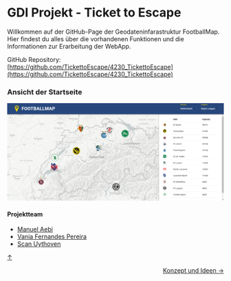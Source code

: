 <a id="top"></a>

# GDI Projekt - Ticket to Escape

Willkommen auf der GitHub-Page der Geodateninfarastruktur FootballMap. Hier findest du alles über die vorhandenen Funktionen und die Informationen zur Erarbeitung der WebApp.

GitHub Repository: [https://github.com/TickettoEscape/4230_TickettoEscape](https://github.com/TickettoEscape/4230_TickettoEscape)

### Ansicht der Startseite
![GDI Projekt Screenshot](Bilder/Startpage1.png)

#### Projektteam
- [Manuel Aebi](https://github.com/AebiM)
- [Vania Fernandes Pereira](https://github.com/VaniaPereira01)
- [Scan Uythoven](https://github.com/SvenUythoven)


[↑](#top)


<div style="display: flex; justify-content: space-between;">
  <div>
  </div>
  <div>
    <a href="einleitung.html">Konzept und Ideen →</a>
  </div>
</div>